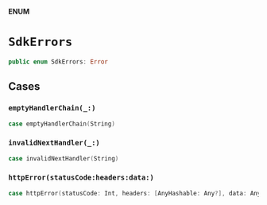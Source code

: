 **ENUM**

# `SdkErrors`

```swift
public enum SdkErrors: Error
```

## Cases
### `emptyHandlerChain(_:)`

```swift
case emptyHandlerChain(String)
```

### `invalidNextHandler(_:)`

```swift
case invalidNextHandler(String)
```

### `httpError(statusCode:headers:data:)`

```swift
case httpError(statusCode: Int, headers: [AnyHashable: Any?], data: Any?)
```
